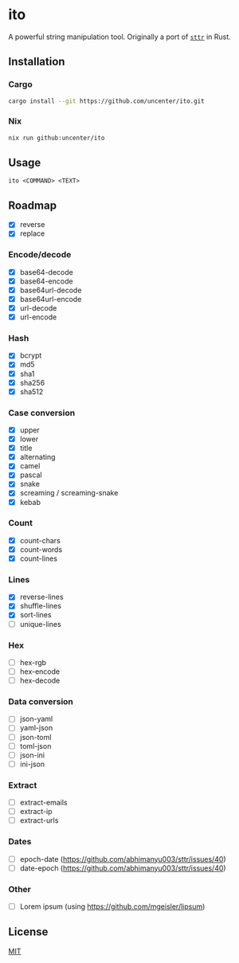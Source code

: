 # ito

A powerful string manipulation tool. Originally a port of [`sttr`](https://github.com/abhimanyu003/sttr) in Rust.

## Installation

### Cargo

```sh
cargo install --git https://github.com/uncenter/ito.git
```

### Nix

```sh
nix run github:uncenter/ito
```

## Usage

```
ito <COMMAND> <TEXT>
```

## Roadmap

- [x] reverse
- [x] replace

### Encode/decode

- [x] base64-decode
- [x] base64-encode
- [x] base64url-decode
- [x] base64url-encode
- [x] url-decode
- [x] url-encode

### Hash

- [x] bcrypt
- [x] md5
- [x] sha1
- [x] sha256
- [x] sha512

### Case conversion

- [x] upper
- [x] lower
- [x] title
- [x] alternating
- [x] camel
- [x] pascal
- [x] snake
- [x] screaming / screaming-snake
- [x] kebab

### Count

- [x] count-chars
- [x] count-words
- [x] count-lines

### Lines

- [x] reverse-lines
- [x] shuffle-lines
- [x] sort-lines
- [ ] unique-lines

### Hex

- [ ] hex-rgb
- [ ] hex-encode
- [ ] hex-decode

### Data conversion

- [ ] json-yaml
- [ ] yaml-json
- [ ] json-toml
- [ ] toml-json
- [ ] json-ini
- [ ] ini-json

### Extract

- [ ] extract-emails
- [ ] extract-ip
- [ ] extract-urls

### Dates

- [ ] epoch-date (https://github.com/abhimanyu003/sttr/issues/40)
- [ ] date-epoch (https://github.com/abhimanyu003/sttr/issues/40)

### Other

- [ ] Lorem ipsum (using https://github.com/mgeisler/lipsum)

## License

[MIT](LICENSE)
